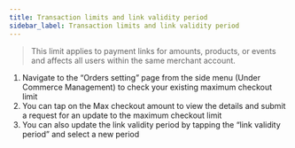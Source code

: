 ```yaml
---
title: Transaction limits and link validity period
sidebar_label: Transaction limits and link validity period
---
```


>This limit applies to payment links for amounts, products, or events and affects all users within the same merchant account.

1. Navigate to the “Orders setting” page from the side menu (Under Commerce Management) to check your existing maximum checkout limit
2. You can tap on the Max checkout amount to view the details and submit a request for an update to the maximum checkout limit
3. You can also update the link validity period by tapping the “link validity period” and select a new period
